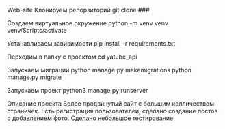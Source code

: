 Web-site
Клонируем репорзиторий git clone ###

Создаем виртуальное окружение python -m venv venv venv/Scripts/activate

Устанавливаем зависимости pip install -r requirements.txt

Перходим в папку с проектом cd yatube_api

Запускаем миграции python manage.py makemigrations python manage.py migrate

Запускаем проект python3 manage.py runserver

Описание проекта
Более продвинутый сайт с большим колличеством страничек. Есть регистрация пользователей, сделано создание постов с добавлением фото. Сделано небольшое тестирование 

